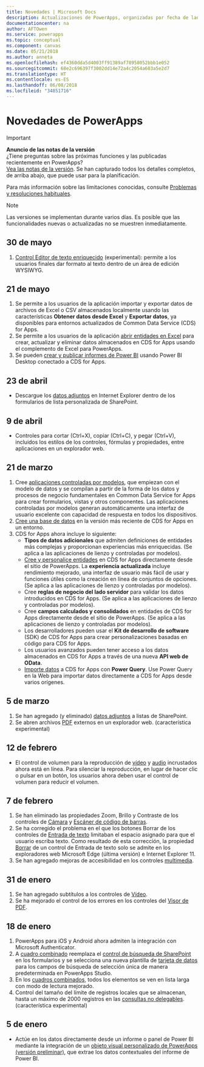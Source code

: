 ```yaml
---
title: Novedades | Microsoft Docs
description: Actualizaciones de PowerApps, organizadas por fecha de lanzamiento
documentationcenter: na
author: AFTOwen
ms.service: powerapps
ms.topic: conceptual
ms.component: canvas
ms.date: 05/21/2018
ms.author: anneta
ms.openlocfilehash: ef4360dda5d4003ff91389af78958052bbb1e052
ms.sourcegitcommit: 68e2c696397f3002dd14e72a4c2054a603a5e2d7
ms.translationtype: HT
ms.contentlocale: es-ES
ms.lasthandoff: 06/08/2018
ms.locfileid: "34851716"
---
```

# <a name="whats-new-in-powerapps"></a>Novedades de PowerApps
> [!IMPORTANT]
> **Anuncio de las notas de la versión**<br>
> ¿Tiene preguntas sobre las próximas funciones y las publicadas recientemente en PowerApps?<br>
[Vea las notas de la versión](https://docs.microsoft.com/en-us/business-applications-release-notes/april18/powerapps/overview). Se han capturado todos los detalles completos, de arriba abajo, que puede usar para la planificación.

Para más información sobre las limitaciones conocidas, consulte [Problemas y resoluciones habituales](common-issues-and-resolutions.md).

> [!NOTE]
> Las versiones se implementan durante varios días. Es posible que las funcionalidades nuevas o actualizadas no se muestren inmediatamente.

## <a name="may-30"></a>30 de mayo
1. [Control Editor de texto enriquecido](controls/control-richtexteditor.md) (experimental): permite a los usuarios finales dar formato al texto dentro de un área de edición WYSIWYG. 

## <a name="may-21"></a>21 de mayo
1. Se permite a los usuarios de la aplicación importar y exportar datos de archivos de Excel o CSV almacenados localmente usando las características **Obtener datos desde Excel** y **Exportar datos**, ya disponibles para entornos actualizados de Common Data Service (CDS) for Apps. 
1. Se permite a los usuarios de la aplicación [abrir entidades en Excel](../common-data-service/data-platform-excel-addin.md) para crear, actualizar y eliminar datos almacenados en CDS for Apps usando el complemento de Excel para PowerApps. 
1. Se pueden [crear y publicar informes de Power BI](../common-data-service/data-platform-powerbi-connector.md) usando Power BI Desktop conectado a CDS for Apps. 

## <a name="april-23"></a>23 de abril
* Descargue los [datos adjuntos](controls/control-attachments.md) en Internet Explorer dentro de los formularios de lista personalizada de SharePoint.

## <a name="april-9"></a>9 de abril
* Controles para cortar (Ctrl+X), copiar (Ctrl+C), y pegar (Ctrl+V), incluidos los estilos de los controles, fórmulas y propiedades, entre aplicaciones en un explorador web.

## <a name="march-21"></a>21 de marzo
1. Cree [aplicaciones controladas por modelos](../model-driven-apps/model-driven-app-overview.md), que empiezan con el modelo de datos y se compilan a partir de la forma de los datos y procesos de negocio fundamentales en Common Data Service for Apps para crear formularios, vistas y otros componentes. Las aplicaciones controladas por modelos generan automáticamente una interfaz de usuario excelente con capacidad de respuesta en todos los dispositivos.
2. [Cree una base de datos](../../administrator/create-database.md) en la versión más reciente de CDS for Apps en un entorno.
3. CDS for Apps ahora incluye lo siguiente:
    - **Tipos de datos adicionales** que admiten definiciones de entidades más complejas y proporcionan experiencias más enriquecidas. (Se aplica a las aplicaciones de lienzo y controladas por modelos).
    - [Cree y personalice entidades](../common-data-service/data-platform-create-entity.md) en CDS for Apps directamente desde el sitio de PowerApps. La **experiencia actualizada** incluye rendimiento mejorado, una interfaz de usuario más fácil de usar y funciones útiles como la creación en línea de conjuntos de opciones. (Se aplica a las aplicaciones de lienzo y controladas por modelos).
    - Cree **reglas de negocio del lado servidor** para validar los datos introducidos en CDS for Apps. (Se aplica a las aplicaciones de lienzo y controladas por modelos).
    - Cree **campos calculados y consolidados** en entidades de CDS for Apps directamente desde el sitio de PowerApps. (Se aplica a las aplicaciones de lienzo y controladas por modelos).  
    - Los desarrolladores pueden usar el **Kit de desarrollo de software** (SDK) de CDS for Apps para crear personalizaciones basadas en código para CDS for Apps.
    - Los usuarios avanzados pueden tener acceso a los datos almacenados en CDS for Apps a través de una nueva **API web de OData**.
    - [Importe datos](../common-data-service/data-platform-cds-newentity-pq.md) a CDS for Apps con **Power Query**. Use Power Query en la Web para importar datos directamente a CDS for Apps desde varios orígenes.

## <a name="march-5"></a>5 de marzo
1. Se han agregado (y eliminado) [datos adjuntos](controls/control-attachments.md) a listas de SharePoint.
2. Se abren archivos [PDF](controls/control-pdf-viewer.md) externos en un explorador web. (característica experimental)

## <a name="feb-12"></a>12 de febrero
* El control de volumen para la reproducción de [vídeo](controls/control-audio-video.md) y [audio](controls/control-audio-video.md) incrustados ahora está en línea. Para silenciar la reproducción, en lugar de hacer clic o pulsar en un botón, los usuarios ahora deben usar el control de volumen para reducir el volumen.

## <a name="feb-7"></a>7 de febrero
1. Se han eliminado las propiedades Zoom, Brillo y Contraste de los controles de [Cámara](controls/control-camera.md) y [Escáner de código de barras](controls/control-barcodescanner.md).
2. Se ha corregido el problema en el que los botones Borrar de los controles de [Entrada de texto](controls/control-text-input.md) limitaban el espacio asignado para que el usuario escriba texto. Como resultado de esta corrección, la propiedad [Borrar](controls/control-text-input.md#additional-properties) de un control de Entrada de texto solo se admite en los exploradores web Microsoft Edge (última versión) e Internet Explorer 11.
3. Se han agregado mejoras de accesibilidad en los controles [multimedia](add-images-pictures-audio-video.md).

## <a name="jan-31"></a>31 de enero
1. Se han agregado subtítulos a los controles de [Vídeo](controls/control-audio-video.md).
2. Se ha mejorado el control de los errores en los controles del [Visor de PDF](controls/control-pdf-viewer.md).

## <a name="jan-18"></a>18 de enero
1. PowerApps para iOS y Android ahora admiten la integración con Microsoft Authenticator.
2. A [cuadro combinado](controls/control-combo-box.md) reemplaza el [control de búsqueda de SharePoint](sharepoint-lookup-fields.md) en los formularios y se selecciona una nueva plantilla de [tarjeta de datos](working-with-cards.md) para los campos de búsqueda de selección única de manera predeterminada en PowerApps Studio.
3. En los [cuadros combinados](controls/control-combo-box.md), todos los elementos se ven en lista larga con modo de lectura mejorado.
4. Control del tamaño del límite de registros locales que se almacenan, hasta un máximo de 2000 registros en las [consultas no delegables](delegation-overview.md#non-delegable-limits). (característica experimental)

## <a name="jan-5"></a>5 de enero
* Actúe en los datos directamente desde un informe o panel de Power BI mediante la integración de un [objeto visual personalizado de PowerApps (versión preliminar)](https://powerapps.microsoft.com/blog/powerbi-powerapps-visual/), que extrae los datos contextuales del informe de Power BI.
